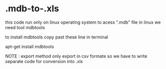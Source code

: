 # .mdb-to-.xls

this code run only on linux operating system to acess  ".mdb" file  in linux  we need tool mdbtools 


to install mdbtools copy past these line in terminal

apt-get install mdbtools


NOTE :
export method only export in csv formate so we have to write separate code for conversion into .xls






